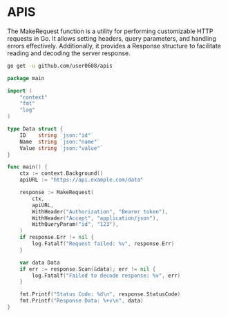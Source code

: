 # APIS
The MakeRequest function is a utility for performing customizable HTTP requests in Go. It allows setting headers, query parameters, and handling errors effectively. Additionally, it provides a Response structure to facilitate reading and decoding the server response.

```bash
go get -u github.com/user0608/apis
```
```go
package main

import (
    "context"
    "fmt"
    "log"
)

type Data struct {
    ID    string `json:"id"`
    Name  string `json:"name"`
    Value string `json:"value"`
}

func main() {
    ctx := context.Background()
    apiURL := "https://api.example.com/data"

    response := MakeRequest(
        ctx,
        apiURL,
        WithHeader("Authorization", "Bearer token"),
        WithHeader("Accept", "application/json"),
        WithQueryParam("id", "123"),
    )
    if response.Err != nil {
        log.Fatalf("Request failed: %v", response.Err)
    }

    var data Data
    if err := response.Scan(&data); err != nil {
        log.Fatalf("Failed to decode response: %v", err)
    }

    fmt.Printf("Status Code: %d\n", response.StatusCode)
    fmt.Printf("Response Data: %+v\n", data)
}
```
